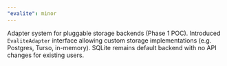 ```yaml
---
"evalite": minor
---
```


Adapter system for pluggable storage backends (Phase 1 POC). Introduced `EvaliteAdapter` interface allowing custom storage implementations (e.g. Postgres, Turso, in-memory). SQLite remains default backend with no API changes for existing users.
